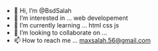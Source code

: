 - 👋 Hi, I’m @BsdSalah
- 👀 I’m interested in ... web developement
- 🌱 I’m currently learning ... html css js
- 💞️ I’m looking to collaborate on ...
- 📫 How to reach me ... maxsalah.56@gmail.com

<!---
BsdSalah/BsdSalah is a ✨ special ✨ repository because its `README.md` (this file) appears on your GitHub profile.
You can click the Preview link to take a look at your changes.
--->

